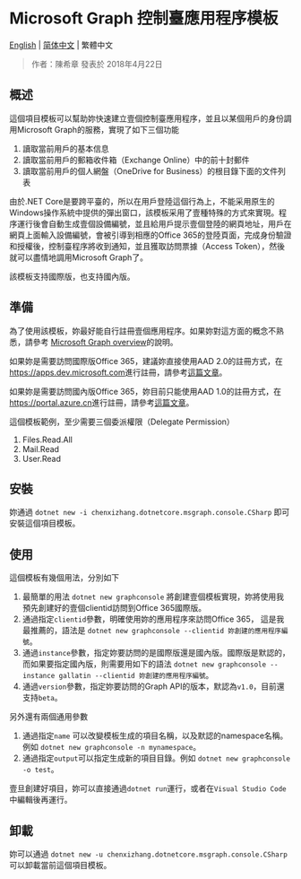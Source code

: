 # Microsoft Graph 控制臺應用程序模板

[English](https://github.com/chenxizhang/dotnetcore-office365dev-templates/blob/master/dotnetcore-graph-console/README.md) | [简体中文](https://github.com/chenxizhang/dotnetcore-office365dev-templates/blob/master/dotnetcore-graph-console/lang/zh-cn/README.md) | 繁體中文

> 作者：陳希章 發表於 2018年4月22日

## 概述

這個項目模板可以幫助妳快速建立壹個控制臺應用程序，並且以某個用戶的身份調用Microsoft Graph的服務，實現了如下三個功能

1. 讀取當前用戶的基本信息
1. 讀取當前用戶的郵箱收件箱（Exchange Online）中的前十封郵件
1. 讀取當前用戶的個人網盤（OneDrive for Business）的根目錄下面的文件列表

由於.NET Core是要跨平臺的，所以在用戶登陸這個行為上，不能采用原生的Windows操作系統中提供的彈出窗口，該模板采用了壹種特殊的方式來實現。程序運行後會自動生成壹個設備編號，並且給用戶提示壹個登陸的網頁地址，用戶在網頁上面輸入設備編號，會被引導到相應的Office 365的登陸頁面，完成身份驗證和授權後，控制臺程序將收到通知，並且獲取訪問票據（Access Token），然後就可以盡情地調用Microsoft Graph了。

該模板支持國際版，也支持國內版。

## 準備

為了使用該模板，妳最好能自行註冊壹個應用程序。如果妳對這方面的概念不熟悉，請參考 [Microsoft Graph overview](https://github.com/chenxizhang/office365dev/blob/master/docs/microsoftgraphoverview.md)的說明。

如果妳是需要訪問國際版Office 365，建議妳直接使用AAD 2.0的註冊方式，在<https://apps.dev.microsoft.com>進行註冊，請參考[這篇文章](https://github.com/chenxizhang/office365dev/blob/master/docs/applicationregisteration2.0.md)。

如果妳是需要訪問國內版Office 365，妳目前只能使用AAD 1.0的註冊方式，在<https://portal.azure.cn>進行註冊，請參考[這篇文章](https://github.com/chenxizhang/office365dev/blob/master/docs/applicationregisteration.md)。

這個模板範例，至少需要三個委派權限（Delegate Permission）

1. Files.Read.All
1. Mail.Read
1. User.Read

## 安裝

妳通過 `dotnet new -i chenxizhang.dotnetcore.msgraph.console.CSharp` 即可安裝這個項目模板。

## 使用

這個模板有幾個用法，分別如下

1. 最簡單的用法 `dotnet new graphconsole` 將創建壹個模板實現，妳將使用我預先創建好的壹個clientid訪問到Office 365國際版。
1. 通過指定`clientid`參數，明確使用妳的應用程序來訪問Office 365， 這是我最推薦的，語法是 `dotnet new graphconsole --clientid 妳創建的應用程序編號`。
1. 通過`instance`參數，指定妳要訪問的是國際版還是國內版。國際版是默認的，而如果要指定國內版，則需要用如下的語法 `dotnet new graphconsole --instance gallatin --clientid 妳創建的應用程序編號`。
1. 通過`version`參數，指定妳要訪問的Graph API的版本，默認為`v1.0`，目前還支持`beta`。

另外還有兩個通用參數

1. 通過指定`name` 可以改變模板生成的項目名稱，以及默認的namespace名稱。例如 `dotnet new graphconsole -n mynamespace`。
1. 通過指定`output`可以指定生成新的項目目錄。例如 `dotnet new graphconsole -o test`。

壹旦創建好項目，妳可以直接通過`dotnet run`運行，或者在`Visual Studio Code`中編輯後再運行。

## 卸載

妳可以通過 `dotnet new -u chenxizhang.dotnetcore.msgraph.console.CSharp`可以卸載當前這個項目模板。